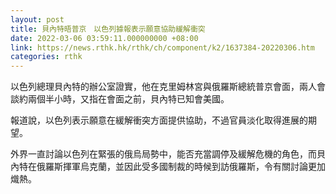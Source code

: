 ```yaml
---
layout: post
title: 貝內特晤普京　以色列據報表示願意協助緩解衝突
date: 2022-03-06 03:59:11.000000000 +08:00
link: https://news.rthk.hk/rthk/ch/component/k2/1637384-20220306.htm
categories: rthk
---
```


以色列總理貝內特的辦公室證實，他在克里姆林宮與俄羅斯總統普京會面，兩人會談約兩個半小時，又指在會面之前，貝內特已知會美國。

報道說，以色列表示願意在緩解衝突方面提供協助，不過官員淡化取得進展的期望。

外界一直討論以色列在緊張的俄烏局勢中，能否充當調停及緩解危機的角色，而貝內特在俄羅斯揮軍烏克蘭，並因此受多國制裁的時候到訪俄羅斯，令有關討論更加熾熱。
